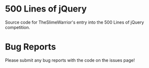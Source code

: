 500 Lines of jQuery
===================

Source code for TheSlimeWarrior's entry into the 500 Lines of jQuery competition.

Bug Reports
===========

Please submit any bug reports with the code on the issues page!
